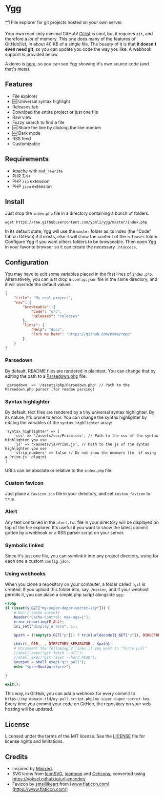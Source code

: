 # Ygg
🗂️  File explorer for git projects hosted on your own server.

Your own read-only minimal GitHub! [Gitlist](https://gitlist.org/) is cool, but it requires `git`, and therefore a *lot* of memory. This one does many of the features of GitHub|list, in about 40 KB of a single file. The beauty of it is that **it doesn't even need git**, so you can update you code the way you like. A webhook support is provided below.

A demo is [here](https://dev.yom.li/projects/ygg), so you can see Ygg showing it's own source code (and that's meta).

## Features

- File explorer
- 🆕 Universal syntax highlight
- Releases tab
- Download the entire project or just one file
- Raw view
- Fuzzy search to find a file
- 🆕 Share the line by clicking the line number
- 🆕 Dark mode
- RSS feed
- Customizable

## Requirements

- Apache with `mod_rewrite`
- PHP 7.4+
- PHP `zip` extension
- PHP `json` extension

## Install

Just drop the `index.php` file in a directory containing a bunch of folders.

```
wget https://raw.githubusercontent.com/yomli/ygg/master/index.php
```

In its default state, Ygg will use the `master` folder as its index (the "Code" tab on GitHub) if it exists, else it will show the content of the `releases` folder. Configure Ygg if you want others folders to be browseable. Then open Ygg in your favorite browser so it can create the necessary `.htaccess`.

## Configuration

You may have to edit some variables placed in the first lines of `index.php`. Alternatively, you can just drop a `config.json` file in the same directory, and it will override the default values:

```json
{
	"title": "My cool project",
	"nav": {
		"browseable": {
			"Code": "src",
			"Releases": "releases"
		},
		"links": {
			"Help": "docs",
			"Fork me here": "https://github.com/name/repo"
		}
	}
}
```

### Parsedown

By default, README files are rendered in plaintext. You can change that by editing the path to a [Parsedown.php](https://parsedown.org/) file:

```
'parsedown' => '/assets/php/Parsedown.php' // Path to the Parsedown.php parser (for readme parsing)
```

### Syntax highlighter

By default, text files are rendered by a tiny universal syntax highlighter. By its nature, it's prone to error. You can change the syntax highlighter by editing the variables of the `syntax_highlighter` array:
```
'syntax_highlighter' => [
	'css' => '/assets/css/Prism.css', // Path to the css of the syntax highlighter you use
	'js' => '/assets/js/Prism.js', // Path to the js of the syntax highlighter you use
	'strip_numbers' => false // Do not show the numbers (ie, if using a Prism.js' plugin)
]
```
URLs can be absolute or relative to the `index.php` file.

### Custom favicon

Just place a `favicon.ico` file in your directory, and set `custom_favicon` to `true`.

### Alert

Any text contained in the `alert.txt` file in your directory will be displayed on top of the file explorer. It's useful if you want to show the latest commit gotten by a webhook or a RSS parser script on your server.

### Symbolic linked

Since it's just one file, you can symlink it into any project directory, using for each one a custom `config.json`.

### Using webhooks

When you clone a repository on your computer, a folder called `.git` is created. If you upload this folder into, say, `/master`, and if your webhost permits it, you can place a simple php script alongside `ygg`:

```php
<?php
if (isset($_GET["my-super-duper-secret-key"])) {
	# Don't cache ourself
	header("Cache-Control: max-age=1");
	error_reporting(E_ALL);
	ini_set("display_errors", 1);

	$path = (!empty($_GET["p"])) ? trim(urldecode($_GET["p"]), DIRECTORY_SEPARATOR) : "master";

	chdir(__DIR__ . DIRECTORY_SEPARATOR . $path);
	# Uncomment the following 2 lines if you want to "force pull"
	//shell_exec("git fetch --all");
	//shell_exec("git reset --hard HEAD");
	$output = shell_exec("git pull");
	echo "<pre>$output</pre>";

}

exit();
```
This way, in GitHub, you can add a webhook for every commit to `https://my-domain.tld/my-pull-script.php?my-super-duper-secret-key`. Every time you commit your code on GitHub, the repository on your web hosting will be updated.

## License

Licensed under the terms of the MIT license. See the [LICENSE](LICENSE) file for license rights and limitations.

## Credits

- Inspired by [Minixed](https://github.com/lorenzos/Minixed).
- SVG icons from [IconSVG](https://iconsvg.xyz/), [Icomoon](https://icomoon.io/) and [Octicons](https://octicons.github.com/), converted using https://yoksel.github.io/url-encoder/
- Favicon by [smalllikeart](https://www.flaticon.com/authors/smalllikeart) from [www.flaticon.com](https://www.flaticon.com/)

